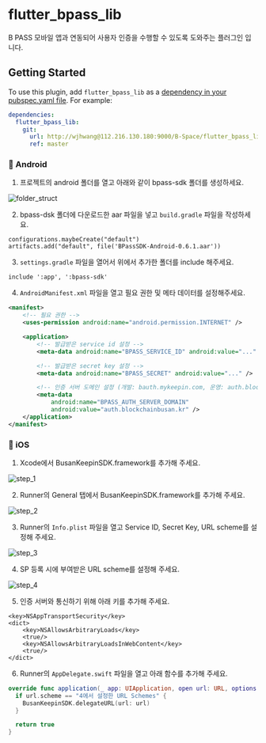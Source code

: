 # flutter_bpass_lib

B PASS 모바일 앱과 연동되어 사용자 인증을 수행할 수 있도록 도와주는 플러그인 입니다.

## Getting Started

To use this plugin, add `flutter_bpass_lib` as a [dependency in your pubspec.yaml file](https://flutter.io/platform-plugins/). For example:

```yaml
dependencies:
  flutter_bpass_lib:
    git:
      url: http://wjhwang@112.216.130.180:9000/B-Space/flutter_bpass_lib
      ref: master
```

### :baby_chick: Android

1. 프로젝트의 android 폴더를 열고 아래와 같이 bpass-sdk 폴더를 생성하세요.

![folder_struct](https://user-images.githubusercontent.com/47127353/150471560-c4730c0d-6eae-418f-bc83-33c345f733c0.png)

2. bpass-dsk 폴더에 다운로드한 aar 파일을 넣고 `build.gradle` 파일을 작성하세요.

```
configurations.maybeCreate("default")
artifacts.add("default", file('BPassSDK-Android-0.6.1.aar'))
```

3. `settings.gradle` 파일을 열어서 위에서 추가한 폴더를 include 해주세요.

```
include ':app', ':bpass-sdk'
```

4. `AndroidManifest.xml` 파일을 열고 필요 권한 및 메타 데이터를 설정해주세요.

```xml
<manifest>
    <!-- 필요 권한 -->
    <uses-permission android:name="android.permission.INTERNET" />

    <application>
        <!-- 발급받은 service id 설정 -->
        <meta-data android:name="BPASS_SERVICE_ID" android:value="..." />

        <!-- 발급받은 secret key 설정 -->
        <meta-data android:name="BPASS_SECRET" android:value="..." />

        <!-- 인증 서버 도메인 설정 (개발: bauth.mykeepin.com, 운영: auth.blockchainbusan.kr) -->
        <meta-data
            android:name="BPASS_AUTH_SERVER_DOMAIN"
            android:value="auth.blockchainbusan.kr" />
    </application>
</manifest>
```

### :baby_chick: iOS

1. Xcode에서 BusanKeepinSDK.framework를 추가해 주세요.

![step_1](https://user-images.githubusercontent.com/47127353/178185879-443b6634-f5c8-4e3b-a739-3d79c68c0489.png)

2. Runner의 General 탭에서 BusanKeepinSDK.framework를 추가해 주세요.

![step_2](https://user-images.githubusercontent.com/47127353/178185937-fd11ef4a-be44-4dd9-9338-1884acf3fd9c.png)

3. Runner의 `Info.plist` 파일을 열고 Service ID, Secret Key, URL scheme를 설정해 주세요.

![step_3](https://user-images.githubusercontent.com/47127353/178186524-5f42aa96-9b18-4e32-b06d-c6324413676b.png)

4. SP 등록 시에 부여받은 URL scheme를 설정해 주세요.

![step_4](https://user-images.githubusercontent.com/47127353/178186523-3e88e1d9-0aac-4904-9d58-33c7af4288f4.png)

5. 인증 서버와 통신하기 위해 아래 키를 추가해 주세요.

```text
<key>NSAppTransportSecurity</key>
<dict>
    <key>NSAllowsArbitraryLoads</key>
    <true/>
    <key>NSAllowsArbitraryLoadsInWebContent</key>
    <true/>
</dict>
```

6. Runner의 `AppDelegate.swift` 파일을 열고 아래 함수를 추가해 주세요.

```swift
override func application(_ app: UIApplication, open url: URL, options: [UIApplication.OpenURLOptionsKey : Any] = [:]) -> Bool {
  if url.scheme == "4에서 설정한 URL Schemes" {
    BusanKeepinSDK.delegateURL(url: url)
  }

  return true
}
```
